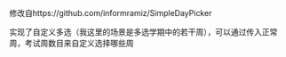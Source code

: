 修改自https://github.com/informramiz/SimpleDayPicker

实现了自定义多选（我这里的场景是多选学期中的若干周），可以通过传入正常周，考试周数目来自定义选择哪些周

